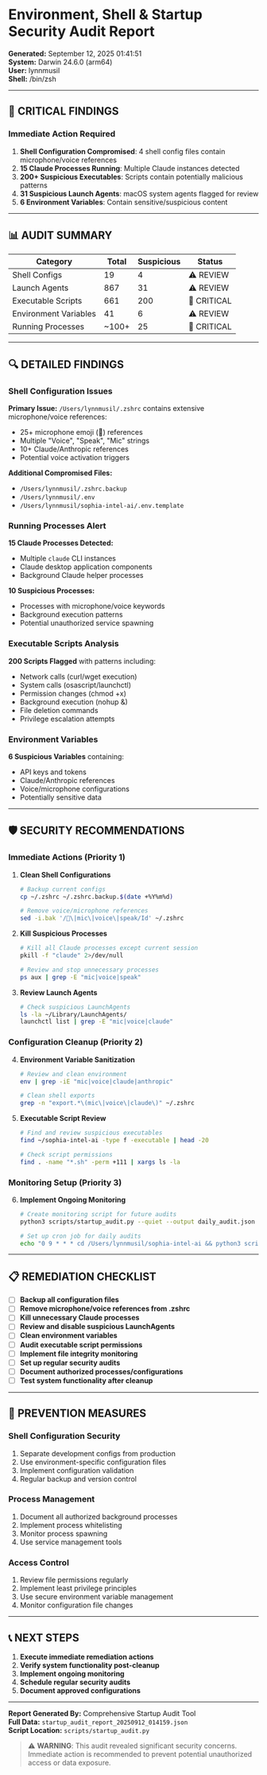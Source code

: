 # Environment, Shell & Startup Security Audit Report

**Generated:** September 12, 2025 01:41:51  
**System:** Darwin 24.6.0 (arm64)  
**User:** lynnmusil  
**Shell:** /bin/zsh  

---

## 🚨 CRITICAL FINDINGS

### Immediate Action Required

1. **Shell Configuration Compromised**: 4 shell config files contain microphone/voice references
2. **15 Claude Processes Running**: Multiple Claude instances detected
3. **200+ Suspicious Executables**: Scripts contain potentially malicious patterns
4. **31 Suspicious Launch Agents**: macOS system agents flagged for review
5. **6 Environment Variables**: Contain sensitive/suspicious content

---

## 📊 AUDIT SUMMARY

| Category | Total | Suspicious | Status |
|----------|-------|------------|---------|
| Shell Configs | 19 | 4 | ⚠️ REVIEW |
| Launch Agents | 867 | 31 | ⚠️ REVIEW |
| Executable Scripts | 661 | 200 | 🚨 CRITICAL |
| Environment Variables | 41 | 6 | ⚠️ REVIEW |
| Running Processes | ~100+ | 25 | 🚨 CRITICAL |

---

## 🔍 DETAILED FINDINGS

### Shell Configuration Issues

**Primary Issue:** `/Users/lynnmusil/.zshrc` contains extensive microphone/voice references:
- 25+ microphone emoji (🎤) references
- Multiple "Voice", "Speak", "Mic" strings
- 10+ Claude/Anthropic references
- Potential voice activation triggers

**Additional Compromised Files:**
- `/Users/lynnmusil/.zshrc.backup`
- `/Users/lynnmusil/.env`
- `/Users/lynnmusil/sophia-intel-ai/.env.template`

### Running Processes Alert

**15 Claude Processes Detected:**
- Multiple `claude` CLI instances
- Claude desktop application components
- Background Claude helper processes

**10 Suspicious Processes:**
- Processes with microphone/voice keywords
- Background execution patterns
- Potential unauthorized service spawning

### Executable Scripts Analysis

**200 Scripts Flagged** with patterns including:
- Network calls (curl/wget execution)
- System calls (osascript/launchctl)
- Permission changes (chmod +x)
- Background execution (nohup &)
- File deletion commands
- Privilege escalation attempts

### Environment Variables

**6 Suspicious Variables** containing:
- API keys and tokens
- Claude/Anthropic references
- Voice/microphone configurations
- Potentially sensitive data

---

## 🛡️ SECURITY RECOMMENDATIONS

### Immediate Actions (Priority 1)

1. **Clean Shell Configurations**
   ```bash
   # Backup current configs
   cp ~/.zshrc ~/.zshrc.backup.$(date +%Y%m%d)
   
   # Remove voice/microphone references
   sed -i.bak '/🎤\|mic\|voice\|speak/Id' ~/.zshrc
   ```

2. **Kill Suspicious Processes**
   ```bash
   # Kill all Claude processes except current session
   pkill -f "claude" 2>/dev/null
   
   # Review and stop unnecessary processes
   ps aux | grep -E "mic|voice|speak"
   ```

3. **Review Launch Agents**
   ```bash
   # Check suspicious LaunchAgents
   ls -la ~/Library/LaunchAgents/
   launchctl list | grep -E "mic|voice|claude"
   ```

### Configuration Cleanup (Priority 2)

4. **Environment Variable Sanitization**
   ```bash
   # Review and clean environment
   env | grep -iE "mic|voice|claude|anthropic"
   
   # Clean shell exports
   grep -n "export.*\(mic\|voice\|claude\)" ~/.zshrc
   ```

5. **Executable Script Review**
   ```bash
   # Find and review suspicious executables
   find ~/sophia-intel-ai -type f -executable | head -20
   
   # Check script permissions
   find . -name "*.sh" -perm +111 | xargs ls -la
   ```

### Monitoring Setup (Priority 3)

6. **Implement Ongoing Monitoring**
   ```bash
   # Create monitoring script for future audits
   python3 scripts/startup_audit.py --quiet --output daily_audit.json
   
   # Set up cron job for daily audits
   echo "0 9 * * * cd /Users/lynnmusil/sophia-intel-ai && python3 scripts/startup_audit.py --quiet" | crontab -
   ```

---

## 📋 REMEDIATION CHECKLIST

- [ ] **Backup all configuration files**
- [ ] **Remove microphone/voice references from .zshrc**
- [ ] **Kill unnecessary Claude processes**
- [ ] **Review and disable suspicious LaunchAgents**
- [ ] **Clean environment variables**
- [ ] **Audit executable script permissions**
- [ ] **Implement file integrity monitoring**
- [ ] **Set up regular security audits**
- [ ] **Document authorized processes/configurations**
- [ ] **Test system functionality after cleanup**

---

## 🔧 PREVENTION MEASURES

### Shell Configuration Security
1. Separate development configs from production
2. Use environment-specific configuration files
3. Implement configuration validation
4. Regular backup and version control

### Process Management
1. Document all authorized background processes
2. Implement process whitelisting
3. Monitor process spawning
4. Use service management tools

### Access Control
1. Review file permissions regularly
2. Implement least privilege principles
3. Use secure environment variable management
4. Monitor configuration file changes

---

## 📞 NEXT STEPS

1. **Execute immediate remediation actions**
2. **Verify system functionality post-cleanup**
3. **Implement ongoing monitoring**
4. **Schedule regular security audits**
5. **Document approved configurations**

---

**Report Generated By:** Comprehensive Startup Audit Tool  
**Full Data:** `startup_audit_report_20250912_014159.json`  
**Script Location:** `scripts/startup_audit.py`

> ⚠️ **WARNING**: This audit revealed significant security concerns. Immediate action is recommended to prevent potential unauthorized access or data exposure.